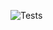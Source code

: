 ![Tests](https://github.com/andrewteece/andrewteece-portfolio/actions/workflows/test.yml/badge.svg)


